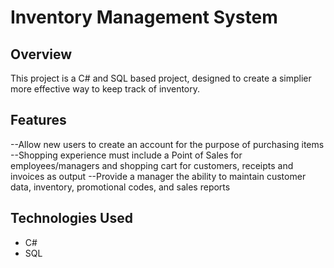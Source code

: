 # Inventory Management System

## Overview
This project is a C# and SQL based project, designed to create a simplier more effective way to keep track of inventory.
## Features
--Allow new users to create an account for the purpose of purchasing items
--Shopping experience must include a Point of Sales for employees/managers and shopping cart for customers, receipts and invoices as output
--Provide a manager the ability to maintain customer data, inventory, promotional codes, and sales reports

## Technologies Used
- C#
- SQL
